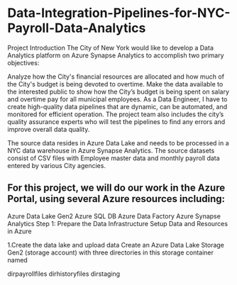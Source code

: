 # Data-Integration-Pipelines-for-NYC-Payroll-Data-Analytics
Project Introduction
The City of New York would like to develop a Data Analytics platform on Azure Synapse Analytics to accomplish two primary objectives:

Analyze how the City's financial resources are allocated and how much of the City's budget is being devoted to overtime.
Make the data available to the interested public to show how the City’s budget is being spent on salary and overtime pay for all municipal employees.
As a Data Engineer, I have to create high-quality data pipelines that are dynamic, can be automated, and monitored for efficient operation. The project team also includes the city’s quality assurance experts who will test the pipelines to find any errors and improve overall data quality.

The source data resides in Azure Data Lake and needs to be processed in a NYC data warehouse in Azure Synapse Analytics. The source datasets consist of CSV files with Employee master data and monthly payroll data entered by various City agencies.


## For this project, we will do our work in the Azure Portal, using several Azure resources including:

Azure Data Lake Gen2
Azure SQL DB
Azure Data Factory
Azure Synapse Analytics
Step 1: Prepare the Data Infrastructure
Setup Data and Resources in Azure

1.Create the data lake and upload data
Create an Azure Data Lake Storage Gen2 (storage account) with three directories in this storage container named

dirpayrollfiles
dirhistoryfiles
dirstaging

